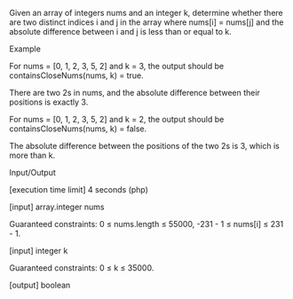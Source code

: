 Given an array of integers nums and an integer k, determine whether there are two distinct indices i and j in the array where nums[i] = nums[j] and the absolute difference between i and j is less than or equal to k.

Example

For nums = [0, 1, 2, 3, 5, 2] and k = 3, the output should be
containsCloseNums(nums, k) = true.

There are two 2s in nums, and the absolute difference between their positions is exactly 3.

For nums = [0, 1, 2, 3, 5, 2] and k = 2, the output should be
containsCloseNums(nums, k) = false.

The absolute difference between the positions of the two 2s is 3, which is more than k.

Input/Output

[execution time limit] 4 seconds (php)

[input] array.integer nums

Guaranteed constraints:
0 ≤ nums.length ≤ 55000,
-231 - 1 ≤ nums[i] ≤ 231 - 1.

[input] integer k

Guaranteed constraints:
0 ≤ k ≤ 35000.

[output] boolean
